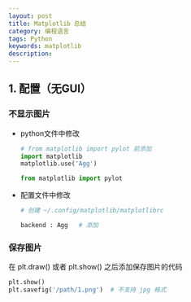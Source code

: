 ```yaml
---
layout: post
title: Matplotlib 总结
category: 编程语言
tags: Python
keywords: matplotlib
description:
---
```


## 1. 配置（无GUI）

### 不显示图片

- python文件中修改

    ```python
    # from matplotlib import pylot 前添加
    import matplotlib
    matplotlib.use('Agg')

    from matplotlib import pylot
    ```

- 配置文件中修改

    ```bash
    # 创建 ~/.config/matplotlib/matplotlibrc

    backend : Agg   # 添加
    ```

### 保存图片

在 plt.draw() 或者 plt.show() 之后添加保存图片的代码

```python
plt.show()
plt.savefig('/path/1.png')  # 不支持 jpg 格式
```
